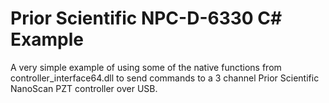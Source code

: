 # Prior Scientific NPC-D-6330 C# Example
 A very simple example of using some of the native functions from controller_interface64.dll to send commands to a 3 channel Prior Scientific NanoScan PZT  controller over USB.
